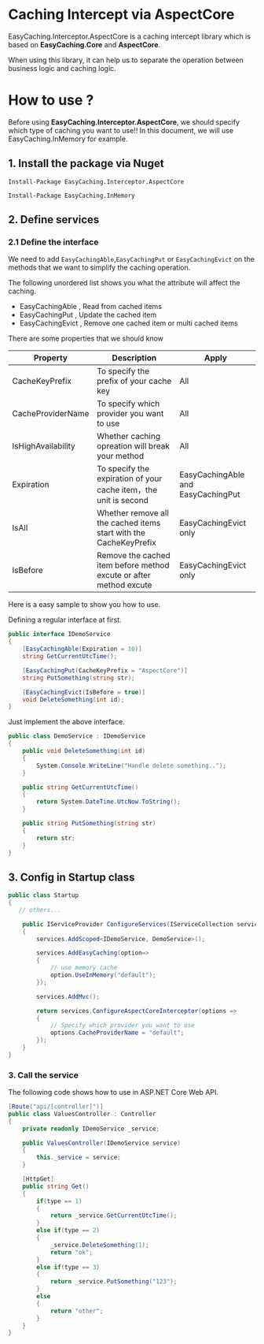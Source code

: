 # Caching Intercept via AspectCore

EasyCaching.Interceptor.AspectCore is a caching intercept library which is based on **EasyCaching.Core** and **AspectCore**.

When using this library, it can help us to separate the operation between business logic and caching logic.

# How to use ?

Before using **EasyCaching.Interceptor.AspectCore**, we should specify which type of caching you want to use!! In this document, we will use EasyCaching.InMemory for example.

## 1. Install the package via Nuget

```
Install-Package EasyCaching.Interceptor.AspectCore 

Install-Package EasyCaching.InMemory
```

## 2. Define services

### 2.1 Define the interface

We need to add `EasyCachingAble`,`EasyCachingPut` or `EasyCachingEvict` on the methods that we want to simplify the caching operation.

The following unordered list shows you what the attribute will affect the caching.  

- EasyCachingAble , Read from cached items
- EasyCachingPut , Update the cached item
- EasyCachingEvict , Remove one cached item or multi cached items

There are some properties that we should know

Property | Description | Apply
---|---|---
CacheKeyPrefix | To specify the prefix of your cache key | All
CacheProviderName | To specify which provider you want to use | All
IsHighAvailability | Whether caching opreation will break your method | All
Expiration | To specify the expiration of your cache item，the unit is second | EasyCachingAble and EasyCachingPut
IsAll | Whether remove all the cached items start with the CacheKeyPrefix | EasyCachingEvict only
IsBefore | Remove the cached item before method excute or after method excute | EasyCachingEvict only

Here is a easy sample to show you how to use.

Defining a regular interface at first.

```csharp
public interface IDemoService
{
    [EasyCachingAble(Expiration = 10)]
    string GetCurrentUtcTime();

    [EasyCachingPut(CacheKeyPrefix = "AspectCore")]
    string PutSomething(string str);

    [EasyCachingEvict(IsBefore = true)]
    void DeleteSomething(int id);
}
```

Just implement the above interface.

```csharp
public class DemoService : IDemoService
{
    public void DeleteSomething(int id)
    {
        System.Console.WriteLine("Handle delete something..");
    }

    public string GetCurrentUtcTime()
    {
        return System.DateTime.UtcNow.ToString();
    }

    public string PutSomething(string str)
    {
        return str;
    }
}
```

## 3. Config in Startup class

```csharp
public class Startup
{
   // others...

    public IServiceProvider ConfigureServices(IServiceCollection services)
    {
        services.AddScoped<IDemoService, DemoService>();

        services.AddEasyCaching(option=> 
        {
            // use memory cache
            option.UseInMemory("default");
        });

        services.AddMvc();

        return services.ConfigureAspectCoreInterceptor(options =>
        {
            // Specify which provider you want to use
            options.CacheProviderName = "default";
        });
    } 
}
```

### 3. Call the service

The following code shows how to use in ASP.NET Core Web API.

```csharp
[Route("api/[controller]")]
public class ValuesController : Controller
{
    private readonly IDemoService _service;

    public ValuesController(IDemoService service)
    {
        this._service = service;
    }

    [HttpGet]
    public string Get()
    {
        if(type == 1)
        {
            return _service.GetCurrentUtcTime();
        }
        else if(type == 2)
        {
            _service.DeleteSomething(1);
            return "ok";
        }
        else if(type == 3)
        {
            return _service.PutSomething("123");
        }
        else
        {
            return "other";
        }
    }
}
```
